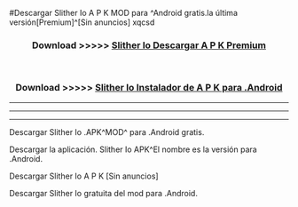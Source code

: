 #Descargar Slither Io  A P K MOD para ^Android gratis.la última versión[Premium]^[Sin anuncios] xqcsd



<div align="center">
<h3>Download >>>>> <a href="https://es-web.web.app/?es= Slither Io ">Slither Io  Descargar A P K Premium</a></h3><br>

<h3>Download >>>>> <a href="https://es-web.web.app/?es= Slither Io ">Slither Io  Instalador de A P K para .Android</a></h3>
</div>


----------------------------------------------------------

----------------------------------------------------------

----------------------------------------------------------

Descargar Slither Io  .APK^MOD^ para .Android gratis.

Descargar la aplicación. Slither Io  APK^El nombre es la versión para .Android.

Descargar Slither Io  A P K [Sin anuncios]

Descargar Slither Io  gratuita del mod para .Android.
